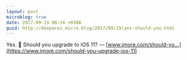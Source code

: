 ```yaml
---
layout: post
microblog: true
date: 2017-09-19 06:24 +0300
guid: http://desparoz.micro.blog/2017/09/19/yes-should-you.html
---
```

Yes. 🔗 Should you upgrade to iOS 11? — [www.imore.com/should-yo...](https://www.imore.com/should-you-upgrade-ios-11)
